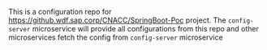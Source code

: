 This is a configuration repo for https://github.wdf.sap.corp/CNACC/SpringBoot-Poc project.
The `config-server` microservice will provide all configurations from this repo and other microservices fetch the config from `config-server` microservice
